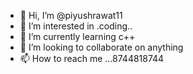 - 👋 Hi, I’m @piyushrawat11
- 👀 I’m interested in .coding..
- 🌱 I’m currently learning c++
- 💞️ I’m looking to collaborate on anything
- 📫 How to reach me ...8744818744

<!---
piyushrawat11/piyushrawat11 is a ✨ special ✨ repository because its `README.md` (this file) appears on your GitHub profile.
You can click the Preview link to take a look at your changes.
--->
